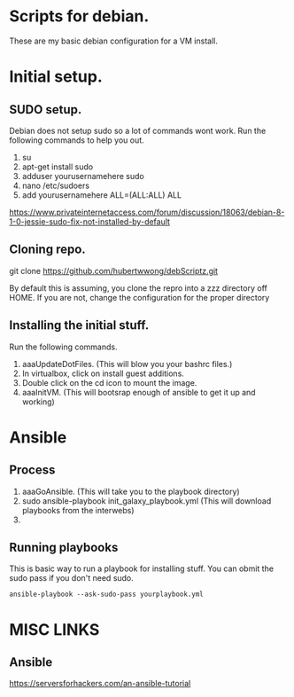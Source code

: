 # Scripts for debian.

These are my basic debian configuration for a VM install.





# Initial setup.

## SUDO setup.

Debian does not setup sudo so a lot of commands wont work. Run the following commands to help you out.

1. su
2. apt-get install sudo
3. adduser yourusernamehere sudo
4. nano /etc/sudoers
5. add yourusernamehere  ALL=(ALL:ALL) ALL

https://www.privateinternetaccess.com/forum/discussion/18063/debian-8-1-0-jessie-sudo-fix-not-installed-by-default

## Cloning repo.

git clone https://github.com/hubertwwong/debScriptz.git

By default this is assuming, you clone the repro into a zzz directory off HOME. If you are not, change the configuration for the proper directory

## Installing the initial stuff.

Run the following commands.

1. aaaUpdateDotFiles. (This will blow you your bashrc files.)
2. In virtualbox, click on install guest additions.
3. Double click on the cd icon to mount the image.
4. aaaInitVM. (This will bootsrap enough of ansible to get it up and working)






# Ansible

## Process

1. aaaGoAnsible. (This will take you to the playbook directory)
2. sudo ansible-playbook init_galaxy_playbook.yml (This will download playbooks from the interwebs)
3.



## Running playbooks

This is basic way to run a playbook for installing stuff. You can obmit the sudo pass if you don't need sudo.

```
ansible-playbook --ask-sudo-pass yourplaybook.yml
```


# MISC LINKS

## Ansible

https://serversforhackers.com/an-ansible-tutorial
